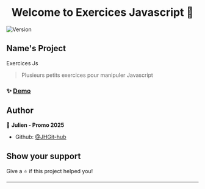 <h1 align="center">Welcome to Exercices Javascript 👋</h1>
<p>
  <img alt="Version" src="https://img.shields.io/badge/version-Plusieurs petits exercices  pour manipuler Javascript-blue.svg?cacheSeconds=2592000" />
</p>

## Name's Project
Exercices Js

> Plusieurs petits exercices  pour manipuler Javascript

### ✨ [Demo](https://github.com/JHGit-hub/projet-javascript/actions/runs/14173712674/job/39703399576)

## Author

👤 **Julien - Promo 2025**

* Github: [@JHGit-hub](https://github.com/JHGit-hub)

## Show your support

Give a ⭐️ if this project helped you!

***
